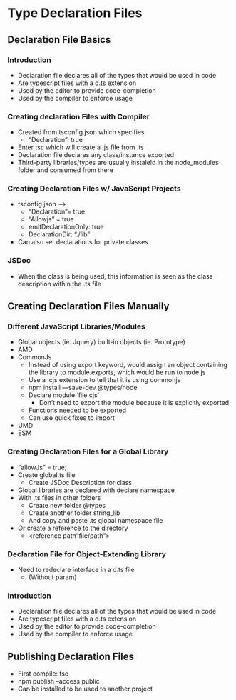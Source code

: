 # Type Declaration Files
## Declaration File Basics
### Introduction
- Declaration file declares all of the types that would be used in code
- Are typescript files with a d.ts extension
- Used by the editor to provide code-completion
- Used by the compiler to enforce usage

### Creating declaration Files with Compiler
- Created from tsconfig.json which specifies
	- “Declaration”: true 
- Enter tsc which will create a .js file from .ts
- Declaration file declares any class/instance exported 
- Third-party libraries/types are usually instaleld in the node_modules folder and consumed from there

### Creating Declaration Files w/ JavaScript Projects
- tsconfig.json —> 
	- “Declaration”= true
	- “Allowjs” = true
	- emitDeclarationOnly: true
	- DeclarationDir: “./lib”
- Can also set declarations for private classes

### JSDoc
- When the class is being used, this information is seen as the class description within the .ts file

## Creating Declaration Files Manually
### Different JavaScript Libraries/Modules
- Global objects (ie. Jquery)
built-in objects (ie. Prototype)
- AMD
- CommonJs
	- Instead of using export keyword, would assign an object containing the library to module.exports, which would be run to node.js
	- Use a .cjs extension to tell that it is using commonjs 
	- npm install —save-dev @types/node
	- Declare module ‘file.cjs’
		- Don’t need to export the module because it is explicitly exported
	- Functions needed to be exported
	- Can use quick fixes to import
- UMD 
- ESM

### Creating Declaration Files for a Global Library
- “allowJs” = true;
- Create global.ts file
	- Create JSDoc Description for class
- Global libraries are declared with declare namespace
- With .ts files in other folders
	- Create new folder @types
	- Create another folder string_lib
	- And copy and paste .ts global namespace file
- Or create a reference to the directory
	- <reference path”file/path”>

### Declaration File for Object-Extending Library
- Need to redeclare interface in a d.ts file
	- (Without param)

### Introduction
- Declaration file declares all of the types that would be used in code
- Are typescript files with a d.ts extension
- Used by the editor to provide code-completion
- Used by the compiler to enforce usage

## Publishing Declaration Files
- First compile: tsc
- npm publish –access public
- Can be installed to be used to another project
